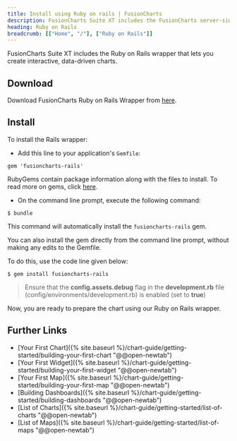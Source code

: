 ```yaml
---
title: Install using Ruby on rails | FusionCharts
description: FusionCharts Suite XT includes the FusionCharts server-side RoR wrapper that lets you create interactive, data-driven charts.
heading: Ruby on Rails
breadcrumb: [["Home", "/"], ["Ruby on Rails"]]
---
```


FusionCharts Suite XT includes the Ruby on Rails wrapper that lets you create interactive, data-driven charts.

## Download

Download FusionCharts Ruby on Rails Wrapper from [here](https://www.fusioncharts.com/ruby-on-rails-charts/).

## Install

To install the Rails wrapper:

* Add this line to your application's `Gemfile`:

```
gem 'fusioncharts-rails'
```

RubyGems contain package information along with the files to install. To read more on gems, click [here](https://rubygems.org/gems/fusioncharts-rails).

* On the command line prompt, execute the following command:

```
$ bundle
```
This command will automatically install the `fusioncharts-rails` gem.

You can also install the gem directly from the command line prompt, without making any edits to the Gemfile.

To do this, use the code line given below:

```
$ gem install fusioncharts-rails
```

> Ensure that the **config.assets.debug** flag in the **development.rb** file (config/environments/development.rb) is enabled (set to **true**)

Now, you are ready to prepare the chart using our  Ruby on Rails wrapper.

## Further Links

* [Your First Chart]({% site.baseurl %}/chart-guide/getting-started/building-your-first-chart "@@open-newtab") 
* [Your First Widget]({% site.baseurl %}/chart-guide/getting-started/building-your-first-widget "@@open-newtab") 
* [Your First Map]({% site.baseurl %}/chart-guide/getting-started/building-your-first-map "@@open-newtab")
* [Building Dashboards]({% site.baseurl %}/chart-guide/getting-started/building-dashboards "@@open-newtab")
* [List of Charts]({% site.baseurl %}/chart-guide/getting-started/list-of-charts "@@open-newtab") 
* [List of Maps]({% site.baseurl %}/chart-guide/getting-started/list-of-maps "@@open-newtab") 